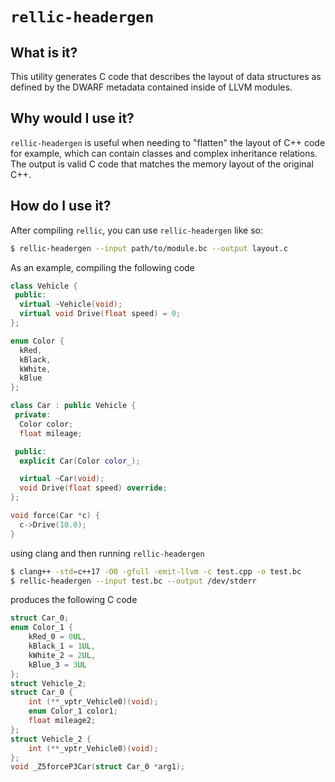 # `rellic-headergen`

## What is it?
This utility generates C code that describes the layout of data structures as defined by the DWARF metadata contained inside of LLVM modules.

## Why would I use it?
`rellic-headergen` is useful when needing to "flatten" the layout of C++ code for example, which can contain classes and complex inheritance relations. The output is valid C code that matches the memory layout of the original C++.

## How do I use it?
After compiling `rellic`, you can use `rellic-headergen` like so:
```sh
$ rellic-headergen --input path/to/module.bc --output layout.c
```

As an example, compiling the following code
```c++
class Vehicle {
 public:
  virtual ~Vehicle(void);
  virtual void Drive(float speed) = 0;
};

enum Color {
  kRed,
  kBlack,
  kWhite,
  kBlue
};

class Car : public Vehicle {
 private:
  Color color;
  float mileage;

 public:
  explicit Car(Color color_);

  virtual ~Car(void);
  void Drive(float speed) override;
};

void force(Car *c) {
  c->Drive(10.0);
}
```
using clang and then running `rellic-headergen`
```sh
$ clang++ -std=c++17 -O0 -gfull -emit-llvm -c test.cpp -o test.bc
$ rellic-headergen --input test.bc --output /dev/stderr
```
produces the following C code
```c
struct Car_0;
enum Color_1 {
    kRed_0 = 0UL,
    kBlack_1 = 1UL,
    kWhite_2 = 2UL,
    kBlue_3 = 3UL
};
struct Vehicle_2;
struct Car_0 {
    int (**_vptr_Vehicle0)(void);
    enum Color_1 color1;
    float mileage2;
};
struct Vehicle_2 {
    int (**_vptr_Vehicle0)(void);
};
void _Z5forceP3Car(struct Car_0 *arg1);
```